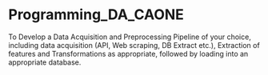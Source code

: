 # Programming_DA_CAONE
To Develop a Data Acquisition and Preprocessing Pipeline of your choice, including data acquisition (API, Web scraping, DB Extract etc.), Extraction of features and Transformations as appropriate, followed by loading into an appropriate database.

